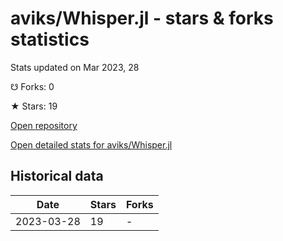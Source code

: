 # aviks/Whisper.jl - stars & forks statistics

Stats updated on Mar 2023, 28

☋ Forks: 0

★ Stars: 19

[Open repository](https://github.com/aviks/Whisper.jl)

[Open detailed stats for aviks/Whisper.jl](https://reviewgithub.com/rep/aviks/Whisper.jl)

## Historical data
| Date | Stars | Forks |
|------|-------|-------|
| 2023-03-28 | 19 | - | 

